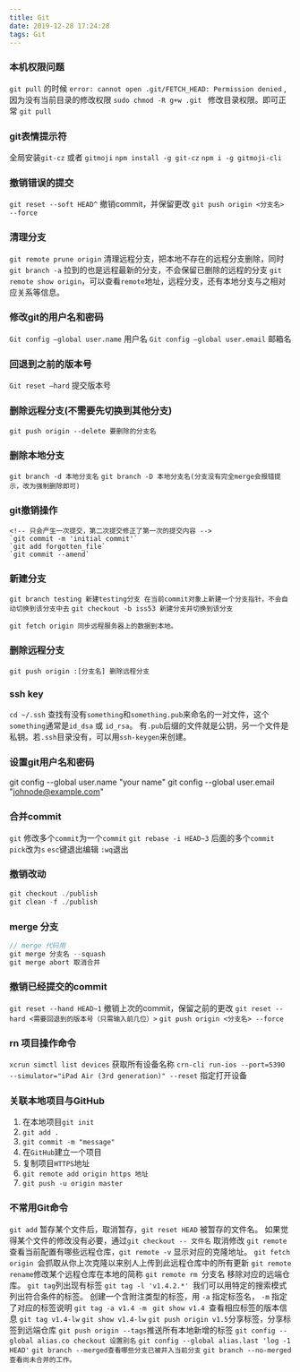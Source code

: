 ```yaml
---
title: Git
date: 2019-12-28 17:24:28
tags: Git
---
```



### 本机权限问题
`git pull` 的时候 ` error: cannot open .git/FETCH_HEAD: Permission denied ` ,因为没有当前目录的修改权限
`sudo chmod -R g+w .git ` 修改目录权限。即可正常 `git pull`


### git表情提示符
全局安装`git-cz` 或者 `gitmoji`
`npm install -g git-cz` 
`npm i -g gitmoji-cli`


### 撤销错误的提交
`git reset --soft HEAD^` 撤销commit，并保留更改
`git push origin <分支名> --force`

### 清理分支
`git remote prune origin` 清理远程分支，把本地不存在的远程分支删除，同时`git branch -a` 拉到的也是远程最新的分支，不会保留已删除的远程的分支
`git remote show origin`，可以查看`remote`地址，远程分支，还有本地分支与之相对应关系等信息。

### 修改git的用户名和密码
`Git config –global user.name` 用户名
`Git config –global user.email` 邮箱名


### 回退到之前的版本号
`Git reset –hard` 提交版本号


### 删除远程分支(不需要先切换到其他分支)
`git push origin --delete 要删除的分支名` 

### 删除本地分支
`git branch -d 本地分支名`
`git branch -D 本地分支名(分支没有完全merge会报错提示，改为强制删除即可)`

### git撤销操作
```
<!-- 只会产生一次提交，第二次提交修正了第一次的提交内容 -->
`git commit -m 'initial commit'`
`git add forgotten_file`
`git commit --amend`
```


### 新建分支
`git branch testing 新建testing分支 在当前commit对象上新建一个分支指针，不会自动切换到该分支中去`
`git checkout -b iss53 新建分支并切换到该分支`

`git fetch origin 同步远程服务器上的数据到本地。`


### 删除远程分支
`git push origin :[分支名] 删除远程分支`

<!--SSH公钥默认存储在账户的主目录下的~/.ssh目录 -->
### ssh key
`cd ~/.ssh`
查找有没有`something`和`something.pub`来命名的一对文件，这个`something`通常是`id_dsa` 或 `id_rsa`。
有`.pub`后缀的文件就是公钥，另一个文件是私钥。若`.ssh`目录没有，可以用`ssh-keygen`来创建。



### 设置git用户名和密码
git config --global user.name "your name"
git config --global user.email "johnode@example.com"


### 合并commit
`git` 修改多个`commit`为一个`commit`
`git rebase -i HEAD~3`
后面的多个`commit pick`改为`s`
`esc`键退出编辑
`:wq`退出



### 撤销改动
```js
git checkout ./publish
git clean -f ./publish
```

### merge 分支
```js
// merge 代码用
git merge 分支名 --squash
git merge abort 取消合并
```


### 撤销已经提交的commit
`git reset --hand HEAD~1` 撤销上次的commit，保留之前的更改
`git reset --hard <需要回退到的版本号（只需输入前几位）>`
`git push origin <分支名> --force`



### rn 项目操作命令
`xcrun simctl list devices`  获取所有设备名称
`crn-cli run-ios --port=5390 --simulator="iPad Air (3rd generation)" --reset`  指定打开设备


### 关联本地项目与GitHub

1. 在本地项目`git init`
2. `git add .`
3. `git commit -m "message"`
4. 在`GitHub`建立一个项目
5. 复制项目`HTTPS`地址
6. `git remote add origin https 地址`
7. `git push -u origin master`



### 不常用Git命令


`git add` 暂存某个文件后，取消暂存，`git reset HEAD` 被暂存的文件名。
如果觉得某个文件的修改没有必要，通过`git checkout -- 文件名` 取消修改
`git remote`查看当前配置有哪些远程仓库，`git remote -v` 显示对应的克隆地址。
`git fetch origin `会抓取从你上次克隆以来别人上传到此远程仓库中的所有更新
`git remote rename`修改某个远程仓库在本地的简称
`git remote rm `分支名 移除对应的远端仓库。
`git tag`列出现有标签
`git tag -l 'v1.4.2.*' `我们可以用特定的搜索模式列出符合条件的标签。
创建一个含附注类型的标签，用 `-a` 指定标签名， `-m` 指定了对应的标签说明
`git tag -a v1.4 -m `
`git show v1.4 `查看相应标签的版本信息
`git tag v1.4-lw`
`git show v1.4-lw`
`git push origin v1.5`分享标签，分享标签到远端仓库
`git push origin --tags`推送所有本地新增的标签
`git config --global alias.co checkout 设置别名`
`git config --global alias.last 'log -1 HEAD'`
`git branch --merged查看哪些分支已被并入当前分支`
`git branch --no-merged查看尚未合并的工作。`
